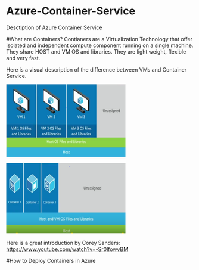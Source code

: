 # Azure-Container-Service
Desctiption of Azure Container Service 

#What are Containers? 
Contianers are a Virtualization Technology that offer isolated and independent compute component running on a single machine. They share HOST and VM OS and libraries. They are light weight, flexible and very fast. 

Here is a visual description of the difference between VMs and Container Service. 


<img src="https://github.com/adebisioje/Azure-Container-Service/blob/master/images/VMvsContainers.PNG" width="320" height="400" /> 

Here is a great introduction by Corey Sanders: https://www.youtube.com/watch?v=-Sr0lfowvBM 

#How to Deploy Containers in Azure



